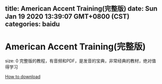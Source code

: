 
title: American Accent Training(完整版)
date: Sun Jan 19 2020 13:39:07 GMT+0800 (CST)    
categories: baidu
---

# American Accent Training(完整版)
size: 0
 完整版的教程，有音频和PDF，是发音的宝典，非常经典的教材，绝对值得学习
 

[How to download](https://bpcam.bemobtrk.com/go/2ceec3aa-1ca2-46d6-b9ff-aaa5c184517c?jno=2094)